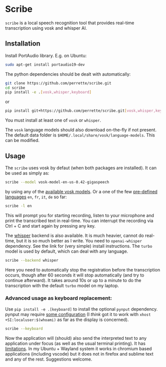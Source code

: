 # Scribe

`scribe` is a local speech recognition tool that provides real-time transcription using vosk and whisper AI.

## Installation

Install PortAudio library. E.g. on Ubuntu:

```bash
sudo apt-get install portaudio19-dev
```

The python dependencies should be dealt with automatically:

```bash
git clone https://github.com/perrette/scribe.git
cd scribe
pip install -e .[vosk,whisper,keyboard]
```
or

```bash
pip install git+https://github.com/perrette/scribe.git[vosk,whisper,keyboard]
```

You must install at least one of `vosk` or `whisper`.

The `vosk` language models should also download on-the-fly if not present.
The default data folder is `$HOME/.local/share/vosk/language-models`.
This can be modified.


## Usage

The `scribe` uses vosk by defaut (when both packages are installed). It can be used as simply as:

```bash
scribe --model vosk-model-en-us-0.42-gigaspeech
```
by using any of the [available vosk models](https://alphacephei.com/vosk/models). Or a one of the few [pre-defined languages](scribe/models.toml) `en`, `fr`, `it`, `de` so far:

```bash
scribe -l en
```

This will prompt you for starting recording, listen to your microphone and print the transcribed text in real-time.
You can interrupt the recording via Ctrl + C and start again by pressing any key.

The [whisper](https://github.com/openai/whisper?tab=readme-ov-file#available-models-and-languages) backend is also available. It is much heavier, cannot do real-time, but it is so much better as I write. You need to `openai-whisper` dependency. See the link for (very simple) install instructions. The `turbo` model is used by default, which can deal with any language.

```bash
scribe --backend whisper
```

Here you need to automatically stop the registration before the transcription occurs, though after
60 seconds it will stop automatically (and try to continue afterward). It takes around 10s or up to a minute to do the transcription with the default `turbo` model on my laptop.

### Advanced usage as keyboard replacement:

Use `pip install -e .[keyboard]` to install the optional `pynput` dependency. pynput may require [some configuration](https://pynput.readthedocs.io/en/latest/limitations.html) (I *think* got it to work with `xhost +SI:localuser:$(whoami)` as far as the display is concerned).

```bash
scribe --keyboard
```

Now the application will (should) also send the interpreted text to any application under focus (as well as the usual terminal printing). It has [limitations]((https://pynput.readthedocs.io/en/latest/limitations.html)). In my Ubuntu + Wayland system it works in chromium based applications (including vscode) but it does not in firefox and sublime text and any of the rest. Suggestions welcome.